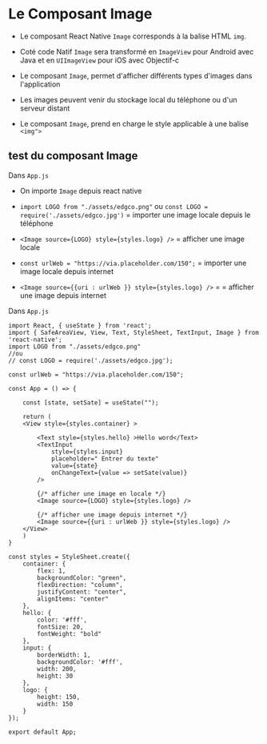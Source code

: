 # Le Composant Image

- Le composant React Native `Image` corresponds à la balise HTML `img`.

- Coté code Natif `Image` sera transformé en `ImageView` pour Android avec Java et en `UIImageView` pour iOS avec Objectif-c

- Le composant `Image`, permet d'afficher différents types d'images dans l'application

- Les images peuvent venir du stockage local du téléphone ou d'un serveur distant

- Le composant `Image`, prend en charge le style applicable à une balise `<img">`



## test du composant Image

Dans `App.js`

- On importe `Image` depuis react native

- `import LOGO from "./assets/edgco.png"` ou `const LOGO = require('./assets/edgco.jpg')` = importer une image locale depuis le téléphone

- `<Image source={LOGO} style={styles.logo} />` = afficher une image locale

- `const urlWeb = "https://via.placeholder.com/150";` = importer une image locale depuis internet

- `<Image source={{uri : urlWeb }} style={styles.logo} />` = = afficher une image depuis internet

Dans `App.js`

    import React, { useState } from 'react';
    import { SafeAreaView, View, Text, StyleSheet, TextInput, Image } from 'react-native';
    import LOGO from "./assets/edgco.png"
    //ou
    // const LOGO = require('./assets/edgco.jpg');

    const urlWeb = "https://via.placeholder.com/150";

    const App = () => {

        const [state, setSate] = useState("");

        return (
        <View style={styles.container} >

            <Text style={styles.hello} >Hello word</Text>
            <TextInput 
                style={styles.input} 
                placeholder=" Entrer du texte" 
                value={state}
                onChangeText={value => setSate(value)} 
            />

            {/* afficher une image en locale */}
            <Image source={LOGO} style={styles.logo} />

            {/* afficher une image depuis internet */}
            <Image source={{uri : urlWeb }} style={styles.logo} />
        </View>
        )
    }

    const styles = StyleSheet.create({
        container: {
            flex: 1,
            backgroundColor: "green",
            flexDirection: "column",
            justifyContent: "center",
            alignItems: "center"
        },
        hello: {
            color: '#fff',
            fontSize: 20,
            fontWeight: "bold"
        },
        input: {
            borderWidth: 1,
            backgroundColor: '#fff',
            width: 200,
            height: 30
        },
        logo: {
            height: 150,
            width: 150
        }
    });

    export default App;